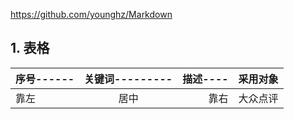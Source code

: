 https://github.com/younghz/Markdown

## 1. 表格
|序号------   |关键词--------- |描述----   |采用对象|
|:--    |:--:    |--:    |:--    |
|靠左   |居中 |靠右   |大众点评|
